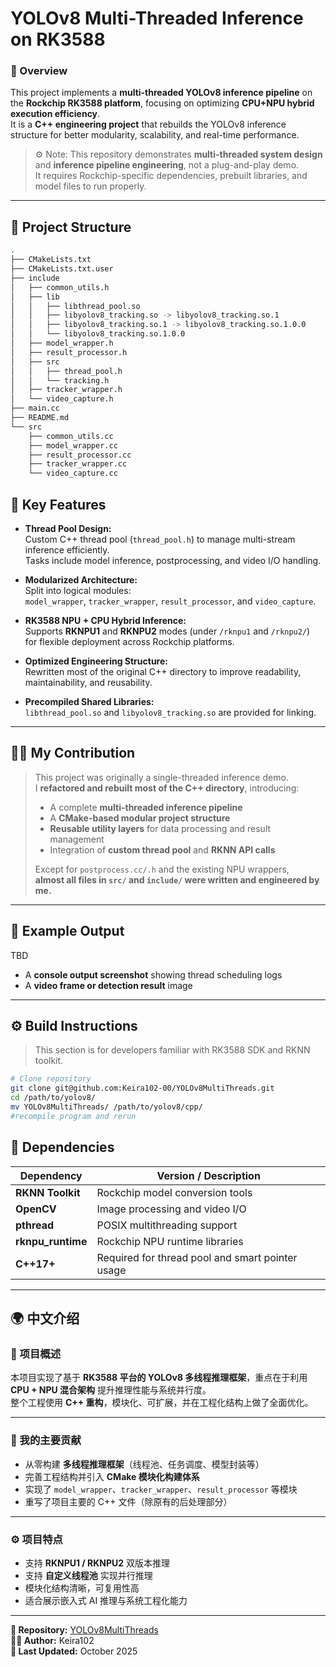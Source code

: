 # YOLOv8 Multi-Threaded Inference on RK3588

### 🚀 Overview
This project implements a **multi-threaded YOLOv8 inference pipeline** on the **Rockchip RK3588 platform**, focusing on optimizing **CPU+NPU hybrid execution efficiency**.  
It is a **C++ engineering project** that rebuilds the YOLOv8 inference structure for better modularity, scalability, and real-time performance.

> ⚙️ Note: This repository demonstrates **multi-threaded system design** and **inference pipeline engineering**, not a plug-and-play demo.  
> It requires Rockchip-specific dependencies, prebuilt libraries, and model files to run properly.

---

## 🧩 Project Structure
```bash
.
├── CMakeLists.txt
├── CMakeLists.txt.user
├── include
│   ├── common_utils.h
│   ├── lib
│   │   ├── libthread_pool.so
│   │   ├── libyolov8_tracking.so -> libyolov8_tracking.so.1
│   │   ├── libyolov8_tracking.so.1 -> libyolov8_tracking.so.1.0.0
│   │   └── libyolov8_tracking.so.1.0.0
│   ├── model_wrapper.h
│   ├── result_processor.h
│   ├── src
│   │   ├── thread_pool.h
│   │   └── tracking.h
│   ├── tracker_wrapper.h
│   └── video_capture.h
├── main.cc
├── README.md
└── src
    ├── common_utils.cc
    ├── model_wrapper.cc
    ├── result_processor.cc
    ├── tracker_wrapper.cc
    └── video_capture.cc
```

## 🧠 Key Features

- **Thread Pool Design:**  
  Custom C++ thread pool (`thread_pool.h`) to manage multi-stream inference efficiently.  
  Tasks include model inference, postprocessing, and video I/O handling.

- **Modularized Architecture:**  
  Split into logical modules:  
  `model_wrapper`, `tracker_wrapper`, `result_processor`, and `video_capture`.

- **RK3588 NPU + CPU Hybrid Inference:**  
  Supports **RKNPU1** and **RKNPU2** modes (under `/rknpu1` and `/rknpu2/`)  
  for flexible deployment across Rockchip platforms.

- **Optimized Engineering Structure:**  
  Rewritten most of the original C++ directory to improve readability, maintainability, and reusability.

- **Precompiled Shared Libraries:**  
  `libthread_pool.so` and `libyolov8_tracking.so` are provided for linking.

---

## 🧍‍♂️ My Contribution

> This project was originally a single-threaded inference demo.  
> I **refactored and rebuilt most of the C++ directory**, introducing:
>
> - A complete **multi-threaded inference pipeline**
> - A **CMake-based modular project structure**
> - **Reusable utility layers** for data processing and result management
> - Integration of **custom thread pool** and **RKNN API calls**
>
> Except for `postprocess.cc/.h` and the existing NPU wrappers,  
> **almost all files in `src/` and `include/` were written and engineered by me.**

---

## 📸 Example Output 
TBD

- A **console output screenshot** showing thread scheduling logs  
- A **video frame or detection result** image



---

## ⚙️ Build Instructions 

> This section is for developers familiar with RK3588 SDK and RKNN toolkit.

```bash
# Clone repository
git clone git@github.com:Keira102-00/YOLOv8MultiThreads.git
cd /path/to/yolov8/
mv YOLOv8MultiThreads/ /path/to/yolov8/cpp/
#recompile program and rerun
```
## 🧱 Dependencies

| Dependency | Version / Description |
|-------------|-----------------------|
| **RKNN Toolkit**  | Rockchip model conversion tools |
| **OpenCV**        | Image processing and video I/O |
| **pthread**       | POSIX multithreading support |
| **rknpu_runtime** | Rockchip NPU runtime libraries |
| **C++17+**        | Required for thread pool and smart pointer usage |

---

## 🌍 中文介绍

### 🧭 项目概述
本项目实现了基于 **RK3588 平台的 YOLOv8 多线程推理框架**，重点在于利用 **CPU + NPU 混合架构** 提升推理性能与系统并行度。  
整个工程使用 **C++ 重构**，模块化、可扩展，并在工程化结构上做了全面优化。

---

### 🧠 我的主要贡献
- 从零构建 **多线程推理框架**（线程池、任务调度、模型封装等）  
- 完善工程结构并引入 **CMake 模块化构建体系**  
- 实现了 `model_wrapper`、`tracker_wrapper`、`result_processor` 等模块  
- 重写了项目主要的 C++ 文件（除原有的后处理部分）

---

### ⚙️ 项目特点
- 支持 **RKNPU1 / RKNPU2** 双版本推理  
- 支持 **自定义线程池** 实现并行推理  
- 模块化结构清晰，可复用性高  
- 适合展示嵌入式 AI 推理与系统工程化能力

---

**📁 Repository:** [YOLOv8MultiThreads](https://github.com/Keira102-00/YOLOv8MultiThreads)  
**🧑‍💻 Author:** Keira102  
**📅 Last Updated:** October 2025

